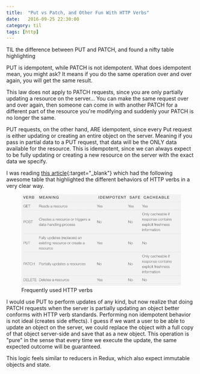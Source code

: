```yaml
---
title:  "Put vs Patch, and Other Fun With HTTP Verbs"
date:   2016-09-25 22:30:00
category: til
tags: [http]
---
```


TIL the difference between PUT and PATCH, and found a nifty table highlighting

PUT is idempotent, while PATCH is not idempotent. What does idempotent mean, you might ask? It means if you do the same operation over and over again, you will get the same result.

This law does not apply to PATCH requests, since you are only partially updating a resource on the server... You can make the same request over and over again, then someone can come in with another PATCH for a different part of the resource you're modifying and suddenly your PATCH is no longer the same.

PUT requests, on the other hand, ARE idempotent, since every Put request is either updating or creating an entire object on the server. Meaning if you pass in partial data to a PUT request, that data will be the ONLY data available for the resource. This is idempotent, since we can always expect to be fully updating or creating a new resource on the server with the exact data we specify.

I was reading [this article][article]{:target="_blank"} which had the following awesome table that highlighted the different behaviors of HTTP verbs in a very clear way.

<figure>
  <img src="/assets/images/HttpVerbTable.jpg">
  <figcaption>Frequently used HTTP verbs</figcaption>
</figure>

I would use PUT to perform updates of any kind, but now realize that doing PATCH requests when the server is partially updating an object better conforms with HTTP verb standards. Performing non idempotent behavior is not ideal (creates side effects). I guess if we want a user to be able to update an object on the server, we could replace the object with a full copy of that object server-side and save that as a new object. This operation is "pure" in the sense that every time we execute the update, the same expected outcome will be guaranteed.

This logic feels similar to reducers in Redux, which also expect immutable objects and state.

[article]: https://apihandyman.io/do-you-really-know-why-you-prefer-rest-over-rpc/

